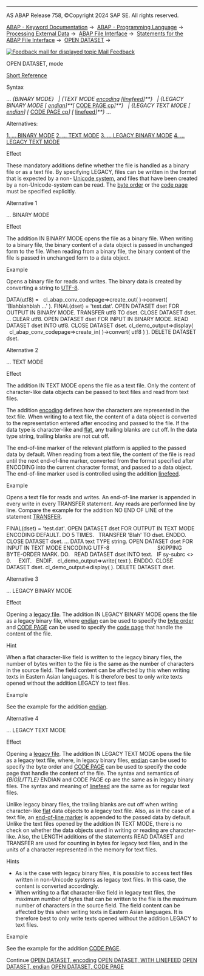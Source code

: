   

* * *

AS ABAP Release 758, ©Copyright 2024 SAP SE. All rights reserved.

[ABAP - Keyword Documentation](javascript:call_link\('abenabap.htm'\)) →  [ABAP - Programming Language](javascript:call_link\('abenabap_reference.htm'\)) →  [Processing External Data](javascript:call_link\('abenabap_language_external_data.htm'\)) →  [ABAP File Interface](javascript:call_link\('abenabap_language_files.htm'\)) →  [Statements for the ABAP File Interface](javascript:call_link\('abenfile_interface_statements.htm'\)) →  [OPEN DATASET](javascript:call_link\('abapopen_dataset.htm'\)) → 

 [![](Mail.gif?object=Mail.gif "Feedback mail for displayed topic") Mail Feedback](mailto:f1_help@sap.com?subject=Feedback%20on%20ABAP%20Documentation&body=Document:%20OPEN%20DATASET%2C%20mode%2C%20ABAPOPEN_DATASET_MODE%2C%20758%0D%0A%0D%0AError:%0D%0A%0D%0A%0D%0A%0D%0ASuggestion%20for%20improvement:)

OPEN DATASET, mode

[Short Reference](javascript:call_link\('abapopen_dataset_shortref.htm'\))

Syntax

... *{*BINARY MODE*}*
  *|* *{*TEXT MODE [encoding](javascript:call_link\('abapopen_dataset_encoding.htm'\)) *\[*[linefeed](javascript:call_link\('abapopen_dataset_linefeed.htm'\))*\]**}*
  *|* *{*LEGACY BINARY MODE *\[* [endian](javascript:call_link\('abapopen_dataset_endian.htm'\))*\]**\[* [CODE PAGE cp](javascript:call_link\('abapopen_dataset_code_page.htm'\))*\]**}*
  *|* *{*LEGACY TEXT MODE *\[* [endian](javascript:call_link\('abapopen_dataset_endian.htm'\))*\]* *\[* [CODE PAGE cp](javascript:call_link\('abapopen_dataset_code_page.htm'\))*\]* *\[* [linefeed](javascript:call_link\('abapopen_dataset_linefeed.htm'\))*\]**}* ...

Alternatives:

[1\. ... BINARY MODE](#!ABAP_ALTERNATIVE_1@1@)
[2\. ... TEXT MODE](#!ABAP_ALTERNATIVE_2@2@)
[3\. ... LEGACY BINARY MODE](#!ABAP_ALTERNATIVE_3@3@)
[4\. ... LEGACY TEXT MODE](#!ABAP_ALTERNATIVE_4@4@)

Effect

These mandatory additions define whether the file is handled as a binary file or as a text file. By specifying LEGACY, files can be written in the format that is expected by a non- [Unicode system](javascript:call_link\('abenunicode_system_glosry.htm'\) "Glossary Entry"), and files that have been created by a non-Unicode-system can be read. The [byte order](javascript:call_link\('abenbyte_order_glosry.htm'\) "Glossary Entry") or the [code page](javascript:call_link\('abencodepage_glosry.htm'\) "Glossary Entry") must be specified explicitly.

Alternative 1   

... BINARY MODE

Effect

The addition IN BINARY MODE opens the file as a binary file. When writing to a binary file, the binary content of a data object is passed in unchanged form to the file. When reading from a binary file, the binary content of the file is passed in unchanged form to a data object.

Example

Opens a binary file for reads and writes. The binary data is created by converting a string to [UTF-8](javascript:call_link\('abenutf8_glosry.htm'\) "Glossary Entry").

DATA(utf8) =
  cl\_abap\_conv\_codepage=>create\_out( )->convert( 'Blahblahblah ...' ).
FINAL(dset) = 'test.dat'.
OPEN DATASET dset FOR OUTPUT IN BINARY MODE.
TRANSFER utf8 TO dset.
CLOSE DATASET dset.
...
CLEAR utf8.
OPEN DATASET dset FOR INPUT IN BINARY MODE.
READ DATASET dset INTO utf8.
CLOSE DATASET dset.
cl\_demo\_output=>display(
  cl\_abap\_conv\_codepage=>create\_in( )->convert( utf8 ) ).
DELETE DATASET dset.

Alternative 2   

... TEXT MODE

Effect

The addition IN TEXT MODE opens the file as a text file. Only the content of character-like data objects can be passed to text files and read from text files.

The addition [encoding](javascript:call_link\('abapopen_dataset_encoding.htm'\)) defines how the characters are represented in the text file. When writing to a text file, the content of a data object is converted to the representation entered after encoding and passed to the file. If the data type is character-like and [flat](javascript:call_link\('abenflat_glosry.htm'\) "Glossary Entry"), any trailing blanks are cut off. In the data type string, trailing blanks are not cut off.

The end-of-line marker of the relevant platform is applied to the passed data by default. When reading from a text file, the content of the file is read until the next end-of-line marker, converted from the format specified after ENCODING into the current character format, and passed to a data object. The end-of-line marker used is controlled using the addition [linefeed](javascript:call_link\('abapopen_dataset_linefeed.htm'\)).

Example

Opens a text file for reads and writes. An end-of-line marker is appended in every write in every TRANSFER statement. Any reads are performed line by line. Compare the example for the addition NO END OF LINE of the statement [TRANSFER](javascript:call_link\('abaptransfer.htm'\)).

FINAL(dset) = 'test.dat'.
OPEN DATASET dset FOR OUTPUT IN TEXT MODE ENCODING DEFAULT.
DO 5 TIMES.
  TRANSFER 'Blah' TO dset.
ENDDO.
CLOSE DATASET dset.
...
DATA text TYPE string.
OPEN DATASET dset FOR INPUT IN TEXT MODE ENCODING UTF-8
                               SKIPPING BYTE-ORDER MARK.
DO.
  READ DATASET dset INTO text.
  IF sy-subrc <> 0.
    EXIT.
  ENDIF.
  cl\_demo\_output=>write( text ).
ENDDO.
CLOSE DATASET dset.
cl\_demo\_output=>display( ).
DELETE DATASET dset.

Alternative 3   

... LEGACY BINARY MODE

Effect

Opening a [legacy file](javascript:call_link\('abenlegacy_file_glosry.htm'\) "Glossary Entry"). The addition IN LEGACY BINARY MODE opens the file as a legacy binary file, where [endian](javascript:call_link\('abapopen_dataset_endian.htm'\)) can be used to specify the [byte order](javascript:call_link\('abenbyte_order_glosry.htm'\) "Glossary Entry") and [CODE PAGE](javascript:call_link\('abapopen_dataset_code_page.htm'\)) can be used to specify the [code page](javascript:call_link\('abencodepage_glosry.htm'\) "Glossary Entry") that handle the content of the file.

Hint

When a flat character-like field is written to the legacy binary files, the number of bytes written to the file is the same as the number of characters in the source field. The field content can be affected by this when writing texts in Eastern Asian languages. It is therefore best to only write texts opened without the addition LEGACY to text files.

Example

See the example for the addition [endian](javascript:call_link\('abapopen_dataset_endian.htm'\)).

Alternative 4   

... LEGACY TEXT MODE

Effect

Opening a [legacy file](javascript:call_link\('abenlegacy_file_glosry.htm'\) "Glossary Entry"). The addition IN LEGACY TEXT MODE opens the file as a legacy text file, where, in legacy binary files, [endian](javascript:call_link\('abapopen_dataset_endian.htm'\)) can be used to specify the byte order and [CODE PAGE](javascript:call_link\('abapopen_dataset_code_page.htm'\)) can be used to specify the code page that handle the content of the file. The syntax and semantics of *{*BIG*|*LITTLE*}* ENDIAN and CODE PAGE cp are the same as in legacy binary files. The syntax and meaning of [linefeed](javascript:call_link\('abapopen_dataset_linefeed.htm'\)) are the same as for regular text files.

Unlike legacy binary files, the trailing blanks are cut off when writing character-like [flat](javascript:call_link\('abenflat_glosry.htm'\) "Glossary Entry") data objects to a legacy text file. Also, as in the case of a text file, an [end-of-line marker](javascript:call_link\('abapopen_dataset_linefeed.htm'\)) is appended to the passed data by default. Unlike the text files opened by the addition IN TEXT MODE, there is no check on whether the data objects used in writing or reading are character-like. Also, the LENGTH additions of the statements READ DATASET and TRANSFER are used for counting in bytes for legacy text files, and in the units of a character represented in the memory for text files.

Hints

-   As is the case with legacy binary files, it is possible to access text files written in non-Unicode systems as legacy text files. In this case, the content is converted accordingly.
-   When writing to a flat character-like field in legacy text files, the maximum number of bytes that can be written to the file is the maximum number of characters in the source field. The field content can be affected by this when writing texts in Eastern Asian languages. It is therefore best to only write texts opened without the addition LEGACY to text files.

Example

See the example for the addition [CODE PAGE](javascript:call_link\('abapopen_dataset_code_page.htm'\)).

Continue
[OPEN DATASET, encoding](javascript:call_link\('abapopen_dataset_encoding.htm'\))
[OPEN DATASET, WITH LINEFEED](javascript:call_link\('abapopen_dataset_linefeed.htm'\))
[OPEN DATASET, endian](javascript:call_link\('abapopen_dataset_endian.htm'\))
[OPEN DATASET, CODE PAGE](javascript:call_link\('abapopen_dataset_code_page.htm'\))